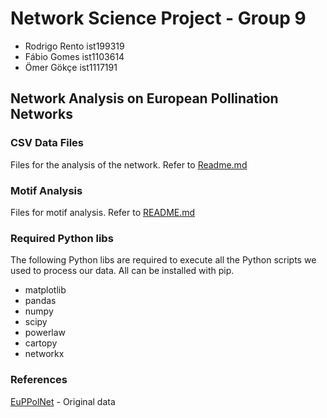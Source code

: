 # Network Science Project - Group 9

- Rodrigo Rento ist199319
- Fábio Gomes ist1103614
- Ömer Gökçe ist1117191

## Network Analysis on European Pollination Networks

### CSV Data Files
Files for the analysis of the network. Refer to [Readme.md](./CSV&#x20;Data&#x20;Files/Readme.md)

### Motif Analysis
Files for motif analysis. Refer to [README.md](./Motif&#x20;Analysis/README.md)

### Required Python libs

The following Python libs are required to execute all the Python scripts we used to process our data. All can be installed with pip.

- matplotlib
- pandas
- numpy
- scipy
- powerlaw
- cartopy
- networkx

### References
[EuPPolNet](https://github.com/JoseBSL/EuPPollNet) - Original data
